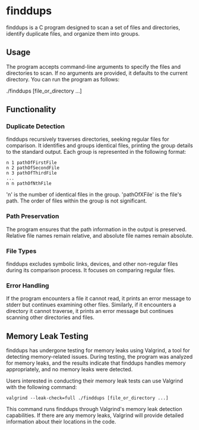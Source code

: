 # finddups

finddups is a C program designed to scan a set of files and directories, identify duplicate files, and organize them into groups.

## Usage

The program accepts command-line arguments to specify the files and directories to scan. If no arguments are provided, it defaults to the current directory. You can run the program as follows:

./finddups [file_or_directory ...]

## Functionality

### Duplicate Detection

finddups recursively traverses directories, seeking regular files for comparison. It identifies and groups identical files, printing the group details to the standard output. Each group is represented in the following format:

	n 1 pathOfFirstFile
	n 2 pathOfSecondFile
	n 3 pathOfThirdFile
	...
	n n pathOfNthFile

'n' is the number of identical files in the group.
'pathOfXFile' is the file's path.
The order of files within the group is not significant.

### Path Preservation

The program ensures that the path information in the output is preserved. Relative file names remain relative, and absolute file names remain absolute.

### File Types

finddups excludes symbolic links, devices, and other non-regular files during its comparison process. It focuses on comparing regular files.

### Error Handling

If the program encounters a file it cannot read, it prints an error message to stderr but continues examining other files. Similarly, if it encounters a directory it cannot traverse, it prints an error message but continues scanning other directories and files.

## Memory Leak Testing

finddups has undergone testing for memory leaks using Valgrind, a tool for detecting memory-related issues. During testing, the program was analyzed for memory leaks, and the results indicate that finddups handles memory appropriately, and no memory leaks were detected.

Users interested in conducting their memory leak tests can use Valgrind with the following command:

	valgrind --leak-check=full ./finddups [file_or_directory ...]

This command runs finddups through Valgrind's memory leak detection capabilities. If there are any memory leaks, Valgrind will provide detailed information about their locations in the code.